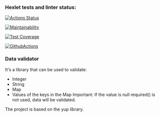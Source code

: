### Hexlet tests and linter status:
[![Actions Status](https://github.com/aliya202/java-project-78/actions/workflows/hexlet-check.yml/badge.svg)](https://github.com/aliya202/java-project-78/actions)

[![Maintainability](https://api.codeclimate.com/v1/badges/e663d1d911198c7ef044/maintainability)](https://codeclimate.com/github/aliya202/java-project-78/maintainability)

[![Test Coverage](https://api.codeclimate.com/v1/badges/e663d1d911198c7ef044/test_coverage)](https://codeclimate.com/github/aliya202/java-project-78/test_coverage)

[![GithubActions](https://github.com/aliya202/java-project-78/actions/workflows/main.yml/badge.svg)](https://github.com/aliya202/java-project-78/actions)

### Data validator 
It's a library that can be used to validate:
- Integer
- String
- Map
- Values of the keys in the Map
Important: If the value is null required() is not used, data will be validated.

The project is based on the yup library.



